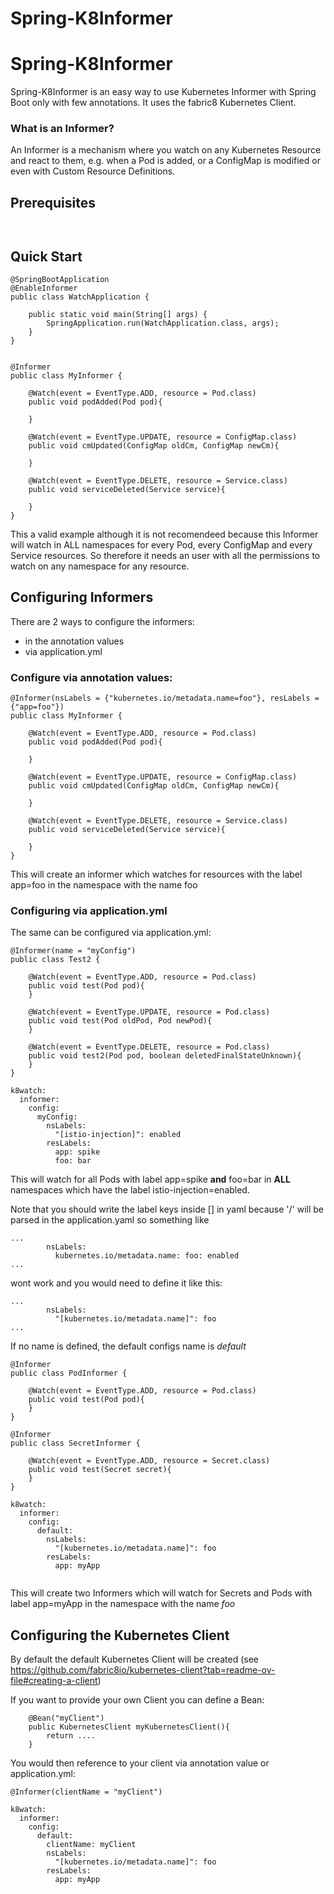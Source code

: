 Spring-K8Informer
=========


# Spring-K8Informer

Spring-K8Informer is an easy way to use Kubernetes Informer with Spring Boot only with few annotations. It uses the fabric8 Kubernetes Client.

### What is an Informer?
An Informer is a mechanism where you watch on any Kubernetes Resource and react to them, e.g. when a Pod is added, or a ConfigMap is modified or even with Custom Resource Definitions.


## Prerequisites


```


```

## Quick Start

```
@SpringBootApplication
@EnableInformer
public class WatchApplication {

    public static void main(String[] args) {
        SpringApplication.run(WatchApplication.class, args);
    }
}
```

```

@Informer
public class MyInformer {

    @Watch(event = EventType.ADD, resource = Pod.class)
    public void podAdded(Pod pod){
       
    }

    @Watch(event = EventType.UPDATE, resource = ConfigMap.class)
    public void cmUpdated(ConfigMap oldCm, ConfigMap newCm){
        
    }

    @Watch(event = EventType.DELETE, resource = Service.class)
    public void serviceDeleted(Service service){
        
    }
}

```
This a valid example although it is not recomendeed because this Informer will watch in ALL namespaces for every Pod, every ConfigMap and every Service resources. So therefore it needs an user with all the permissions to watch on any namespace for any resource.


## Configuring Informers

There are 2 ways to configure the informers:
- in the annotation values
- via application.yml

### Configure via annotation values:

```
@Informer(nsLabels = {"kubernetes.io/metadata.name=foo"}, resLabels = {"app=foo"})
public class MyInformer {

    @Watch(event = EventType.ADD, resource = Pod.class)
    public void podAdded(Pod pod){
       
    }

    @Watch(event = EventType.UPDATE, resource = ConfigMap.class)
    public void cmUpdated(ConfigMap oldCm, ConfigMap newCm){
        
    }

    @Watch(event = EventType.DELETE, resource = Service.class)
    public void serviceDeleted(Service service){
        
    }
}

```
This will create an informer which watches for resources with the label app=foo in the namespace with the name foo

### Configuring via application.yml

The same can be configured via application.yml:

```
@Informer(name = "myConfig")
public class Test2 {

    @Watch(event = EventType.ADD, resource = Pod.class)
    public void test(Pod pod){
    }

    @Watch(event = EventType.UPDATE, resource = Pod.class)
    public void test(Pod oldPod, Pod newPod){
    }

    @Watch(event = EventType.DELETE, resource = Pod.class)
    public void test2(Pod pod, boolean deletedFinalStateUnknown){
    }
}
```

```
k8watch:
  informer:
    config:
      myConfig:
        nsLabels:
          "[istio-injection]": enabled
        resLabels:
          app: spike
          foo: bar

```

This will watch for all Pods with label app=spike **and** foo=bar in **ALL** namespaces which have the label istio-injection=enabled.

Note that you should write the label keys inside [] in yaml because '/' will be parsed in the application.yaml
so something like

```
...
        nsLabels:
          kubernetes.io/metadata.name: foo: enabled
...

```
wont work and you would need to define it like this:

```
...
        nsLabels:
          "[kubernetes.io/metadata.name]": foo
...

```

If no name is defined, the default configs name is   *default*

```
@Informer
public class PodInformer {

    @Watch(event = EventType.ADD, resource = Pod.class)
    public void test(Pod pod){
    }
}

@Informer
public class SecretInformer {

    @Watch(event = EventType.ADD, resource = Secret.class)
    public void test(Secret secret){
    }
}

```

```
k8watch:
  informer:
    config:
      default:
        nsLabels:
          "[kubernetes.io/metadata.name]": foo
        resLabels:
          app: myApp


```
This will create two Informers which will watch for Secrets and Pods with label app=myApp in the namespace with the name *foo* 


## Configuring the Kubernetes Client

By default the default Kubernetes Client will be created (see https://github.com/fabric8io/kubernetes-client?tab=readme-ov-file#creating-a-client)

If you want to provide your own Client you can define a Bean:

```
    @Bean("myClient")
    public KubernetesClient myKubernetesClient(){
        return ....
    }
```
You would then reference to your client via annotation value or application.yml:
```
@Informer(clientName = "myClient")
```

```
k8watch:
  informer:
    config:
      default:
        clientName: myClient
        nsLabels:
          "[kubernetes.io/metadata.name]": foo
        resLabels:
          app: myApp

```

